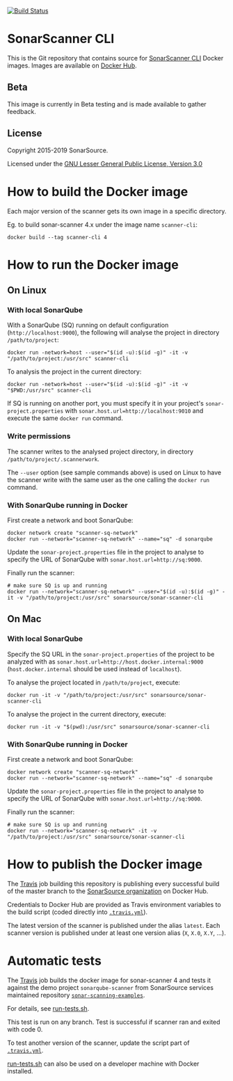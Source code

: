 [![Build Status](https://travis-ci.org/SonarSource/sonar-scanner-cli-docker.svg?branch=master)](https://travis-ci.org/SonarSource/sonar-scanner-cli-docker)

# SonarScanner CLI

This is the Git repository that contains source for [SonarScanner CLI](https://github.com/SonarSource/sonar-scanner-cli) Docker images.
Images are available on [Docker Hub](https://hub.docker.com/r/sonarsource/sonar-scanner-cli).

## Beta

This image is currently in Beta testing and is made available to gather feedback.

## License

Copyright 2015-2019 SonarSource.

Licensed under the [GNU Lesser General Public License, Version 3.0](http://www.gnu.org/licenses/lgpl.txt)

# How to build the Docker image

Each major version of the scanner gets its own image in a specific directory.

Eg. to build sonar-scanner 4.x under the image name `scanner-cli`:

```
docker build --tag scanner-cli 4
```

# How to run the Docker image

## On Linux

### With local SonarQube

With a SonarQube (SQ) running on default configuration (`http://localhost:9000`), the following will analyse the project in directory `/path/to/project`:

```
docker run -network=host --user="$(id -u):$(id -g)" -it -v "/path/to/project:/usr/src" scanner-cli
```

To analysis the project in the current directory:

```
docker run -network=host --user="$(id -u):$(id -g)" -it -v "$PWD:/usr/src" scanner-cli
```

If SQ is running on another port, you must specify it in your project's `sonar-project.properties` with `sonar.host.url=http://localhost:9010` and execute the same `docker run` command.

### Write permissions

The scanner writes to the analysed project directory, in directory `/path/to/project/.scannerwork`.

The `--user` option (see sample commands above) is used on Linux to have the scanner write with the same user as the one calling the `docker run` command.

### With SonarQube running in Docker

First create a network and boot SonarQube:

```
docker network create "scanner-sq-network"
docker run --network="scanner-sq-network" --name="sq" -d sonarqube
```

Update the `sonar-project.properties` file in the project to analyse to specify the URL of SonarQube with `sonar.host.url=http://sq:9000`.

Finally run the scanner:

```
# make sure SQ is up and running
docker run --network="scanner-sq-network" --user="$(id -u):$(id -g)" -it -v "/path/to/project:/usr/src" sonarsource/sonar-scanner-cli
```

## On Mac

### With local SonarQube

Specify the SQ URL in the `sonar-project.properties` of the project to be analyzed with as `sonar.host.url=http://host.docker.internal:9000` (`host.docker.internal` should be used instead of `localhost`).

To analyse the project located in `/path/to/project`, execute:

```
docker run -it -v "/path/to/project:/usr/src" sonarsource/sonar-scanner-cli
```

To analyse the project in the current directory, execute:

```
docker run -it -v "$(pwd):/usr/src" sonarsource/sonar-scanner-cli
```

### With SonarQube running in Docker

First create a network and boot SonarQube:

```
docker network create "scanner-sq-network"
docker run --network="scanner-sq-network" --name="sq" -d sonarqube
```

Update the `sonar-project.properties` file in the project to analyse to specify the URL of SonarQube with `sonar.host.url=http://sq:9000`.

Finally run the scanner:

```
# make sure SQ is up and running
docker run --network="scanner-sq-network" -it -v "/path/to/project:/usr/src" sonarsource/sonar-scanner-cli
```

# How to publish the Docker image

The [Travis](https://travis-ci.org/SonarSource/sonar-scanner-cli-docker) job building this repository is publishing every successful build of the master branch to the [SonarSource organization](https://hub.docker.com/r/sonarsource/sonar-scanner-cli) on Docker Hub.

Credentials to Docker Hub are provided as Travis environment variables to the build script (coded directly into [`.travis.yml`](.travis.yml)).

The latest version of the scanner is published under the alias `latest`. Each scanner version is published under at least one version alias (`X`, `X.0`, `X.Y`, ...).

# Automatic tests

The [Travis](https://travis-ci.org/SonarSource/sonar-scanner-cli-docker) job builds the docker image for sonar-scanner 4 and tests it against the demo project `sonarqube-scanner` from SonarSource services maintained repository [`sonar-scanning-examples`](https://github.com/SonarSource/sonar-scanning-examples).

For details, see [run-tests.sh](run-tests.sh).

This test is run on any branch. Test is successful if scanner ran and exited with code 0.

To test another version of the scanner, update the script part of [`.travis.yml`](.travis.yml).

[run-tests.sh](run-tests.sh) can also be used on a developer machine with Docker installed.
